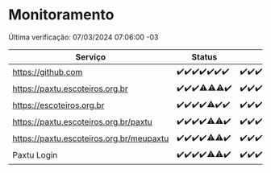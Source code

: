# Monitoramento

Última verificação: 07/03/2024 07:06:00 -03

|Serviço|Status|Últimas 24h|
|---|---|---|
|https://github.com|<span title="2024-02-29: OK=24">✔️</span><span title="2024-03-01: OK=24">✔️</span><span title="2024-03-02: OK=24">✔️</span><span title="2024-03-03: OK=24">✔️</span><span title="2024-03-04: OK=22">✔️</span><span title="2024-03-05: OK=24">✔️</span><span title="2024-03-06: OK=10">✔️</span>|<span title="06/03/2024 07:07:00 -03 : 200">✔️</span><span title="06/03/2024 08:05:00 -03 : 200">✔️</span><span title="06/03/2024 09:12:00 -03 : 200">✔️</span><span title="06/03/2024 10:05:00 -03 : 200">✔️</span><span title="06/03/2024 11:03:00 -03 : 200">✔️</span><span title="06/03/2024 12:07:00 -03 : 200">✔️</span><span title="06/03/2024 13:08:00 -03 : 200">✔️</span><span title="06/03/2024 14:06:00 -03 : 200">✔️</span><span title="06/03/2024 15:08:00 -03 : 200">✔️</span><span title="06/03/2024 16:02:00 -03 : 200">✔️</span><span title="06/03/2024 17:03:00 -03 : 200">✔️</span><span title="06/03/2024 18:05:00 -03 : 200">✔️</span><span title="06/03/2024 19:05:00 -03 : 200">✔️</span><span title="06/03/2024 20:06:00 -03 : 200">✔️</span><span title="06/03/2024 21:23:00 -03 : 200">✔️</span><span title="06/03/2024 22:24:00 -03 : 200">✔️</span><span title="06/03/2024 23:04:00 -03 : 200">✔️</span><span title="07/03/2024 00:04:00 -03 : 200">✔️</span><span title="07/03/2024 01:07:00 -03 : 200">✔️</span><span title="07/03/2024 02:03:00 -03 : 200">✔️</span><span title="07/03/2024 03:08:00 -03 : 200">✔️</span><span title="07/03/2024 04:02:00 -03 : 200">✔️</span><span title="07/03/2024 05:07:00 -03 : 200">✔️</span><span title="07/03/2024 06:03:00 -03 : 200">✔️</span><span title="07/03/2024 07:06:00 -03 : 200">✔️</span>|
|https://paxtu.escoteiros.org.br|<span title="2024-02-29: OK=24">✔️</span><span title="2024-03-01: OK=24">✔️</span><span title="2024-03-02: OK=24">✔️</span><span title="2024-03-03: OK=23, Falhas=1">⚠️</span><span title="2024-03-04: OK=21, Falhas=1">⚠️</span><span title="2024-03-05: OK=23, Falhas=1">⚠️</span><span title="2024-03-06: OK=10">✔️</span>|<span title="06/03/2024 07:07:00 -03 : 200">✔️</span><span title="06/03/2024 08:05:00 -03 : 200">✔️</span><span title="06/03/2024 09:12:00 -03 : 200">✔️</span><span title="06/03/2024 10:05:00 -03 : 200">✔️</span><span title="06/03/2024 11:03:00 -03 : 200">✔️</span><span title="06/03/2024 12:07:00 -03 : 200">✔️</span><span title="06/03/2024 13:08:00 -03 : 200">✔️</span><span title="06/03/2024 14:06:00 -03 : 200">✔️</span><span title="06/03/2024 15:08:00 -03 : 200">✔️</span><span title="06/03/2024 16:02:00 -03 : 200">✔️</span><span title="06/03/2024 17:03:00 -03 : 200">✔️</span><span title="06/03/2024 18:05:00 -03 : 200">✔️</span><span title="06/03/2024 19:05:00 -03 : 200">✔️</span><span title="06/03/2024 20:06:00 -03 : 200">✔️</span><span title="06/03/2024 21:23:00 -03 : 200">✔️</span><span title="06/03/2024 22:24:00 -03 : 200">✔️</span><span title="06/03/2024 23:04:00 -03 : 200">✔️</span><span title="07/03/2024 00:04:00 -03 : 200">✔️</span><span title="07/03/2024 01:07:00 -03 : 200">✔️</span><span title="07/03/2024 02:03:00 -03 : 200">✔️</span><span title="07/03/2024 03:08:00 -03 : 200">✔️</span><span title="07/03/2024 04:02:00 -03 : 200">✔️</span><span title="07/03/2024 05:07:00 -03 : 200">✔️</span><span title="07/03/2024 06:03:00 -03 : 200">✔️</span><span title="07/03/2024 07:06:00 -03 : 200">✔️</span>|
|https://escoteiros.org.br|<span title="2024-02-29: OK=24">✔️</span><span title="2024-03-01: OK=24">✔️</span><span title="2024-03-02: OK=24">✔️</span><span title="2024-03-03: OK=24">✔️</span><span title="2024-03-04: OK=21, Falhas=1">⚠️</span><span title="2024-03-05: OK=24">✔️</span><span title="2024-03-06: OK=10">✔️</span>|<span title="06/03/2024 07:07:00 -03 : 200">✔️</span><span title="06/03/2024 08:05:00 -03 : 200">✔️</span><span title="06/03/2024 09:12:00 -03 : 200">✔️</span><span title="06/03/2024 10:05:00 -03 : 200">✔️</span><span title="06/03/2024 11:03:00 -03 : 200">✔️</span><span title="06/03/2024 12:07:00 -03 : 200">✔️</span><span title="06/03/2024 13:08:00 -03 : 0">❌</span><span title="06/03/2024 14:06:00 -03 : 200">✔️</span><span title="06/03/2024 15:08:00 -03 : 200">✔️</span><span title="06/03/2024 16:02:00 -03 : 200">✔️</span><span title="06/03/2024 17:03:00 -03 : 200">✔️</span><span title="06/03/2024 18:05:00 -03 : 200">✔️</span><span title="06/03/2024 19:05:00 -03 : 200">✔️</span><span title="06/03/2024 20:06:00 -03 : 200">✔️</span><span title="06/03/2024 21:23:00 -03 : 200">✔️</span><span title="06/03/2024 22:24:00 -03 : 200">✔️</span><span title="06/03/2024 23:04:00 -03 : 200">✔️</span><span title="07/03/2024 00:04:00 -03 : 200">✔️</span><span title="07/03/2024 01:07:00 -03 : 200">✔️</span><span title="07/03/2024 02:03:00 -03 : 200">✔️</span><span title="07/03/2024 03:08:00 -03 : 200">✔️</span><span title="07/03/2024 04:02:00 -03 : 200">✔️</span><span title="07/03/2024 05:07:00 -03 : 200">✔️</span><span title="07/03/2024 06:03:00 -03 : 200">✔️</span><span title="07/03/2024 07:06:00 -03 : 200">✔️</span>|
|https://paxtu.escoteiros.org.br/paxtu|<span title="2024-02-29: OK=24">✔️</span><span title="2024-03-01: OK=24">✔️</span><span title="2024-03-02: OK=24">✔️</span><span title="2024-03-03: OK=24">✔️</span><span title="2024-03-04: OK=19, Falhas=3">⚠️</span><span title="2024-03-05: OK=23, Falhas=1">⚠️</span><span title="2024-03-06: OK=10">✔️</span>|<span title="06/03/2024 07:07:00 -03 : 200">✔️</span><span title="06/03/2024 08:05:00 -03 : 200">✔️</span><span title="06/03/2024 09:12:00 -03 : 200">✔️</span><span title="06/03/2024 10:05:00 -03 : 200">✔️</span><span title="06/03/2024 11:03:00 -03 : 200">✔️</span><span title="06/03/2024 12:07:00 -03 : 200">✔️</span><span title="06/03/2024 13:08:00 -03 : 200">✔️</span><span title="06/03/2024 14:06:00 -03 : 200">✔️</span><span title="06/03/2024 15:08:00 -03 : 200">✔️</span><span title="06/03/2024 16:02:00 -03 : 200">✔️</span><span title="06/03/2024 17:03:00 -03 : 200">✔️</span><span title="06/03/2024 18:05:00 -03 : 200">✔️</span><span title="06/03/2024 19:05:00 -03 : 200">✔️</span><span title="06/03/2024 20:06:00 -03 : 200">✔️</span><span title="06/03/2024 21:23:00 -03 : 200">✔️</span><span title="06/03/2024 22:24:00 -03 : 200">✔️</span><span title="06/03/2024 23:04:00 -03 : 200">✔️</span><span title="07/03/2024 00:04:00 -03 : 200">✔️</span><span title="07/03/2024 01:08:00 -03 : 200">✔️</span><span title="07/03/2024 02:03:00 -03 : 200">✔️</span><span title="07/03/2024 03:08:00 -03 : 200">✔️</span><span title="07/03/2024 04:02:00 -03 : 200">✔️</span><span title="07/03/2024 05:07:00 -03 : 200">✔️</span><span title="07/03/2024 06:03:00 -03 : 200">✔️</span><span title="07/03/2024 07:06:00 -03 : 200">✔️</span>|
|https://paxtu.escoteiros.org.br/meupaxtu|<span title="2024-02-29: OK=24">✔️</span><span title="2024-03-01: OK=24">✔️</span><span title="2024-03-02: OK=24">✔️</span><span title="2024-03-03: OK=24">✔️</span><span title="2024-03-04: OK=19, Falhas=3">⚠️</span><span title="2024-03-05: OK=23, Falhas=1">⚠️</span><span title="2024-03-06: OK=10">✔️</span>|<span title="06/03/2024 07:07:00 -03 : 200">✔️</span><span title="06/03/2024 08:05:00 -03 : 200">✔️</span><span title="06/03/2024 09:12:00 -03 : 200">✔️</span><span title="06/03/2024 10:05:00 -03 : 200">✔️</span><span title="06/03/2024 11:03:00 -03 : 200">✔️</span><span title="06/03/2024 12:07:00 -03 : 200">✔️</span><span title="06/03/2024 13:08:00 -03 : 200">✔️</span><span title="06/03/2024 14:06:00 -03 : 200">✔️</span><span title="06/03/2024 15:08:00 -03 : 200">✔️</span><span title="06/03/2024 16:02:00 -03 : 200">✔️</span><span title="06/03/2024 17:03:00 -03 : 200">✔️</span><span title="06/03/2024 18:05:00 -03 : 200">✔️</span><span title="06/03/2024 19:05:00 -03 : 200">✔️</span><span title="06/03/2024 20:06:00 -03 : 200">✔️</span><span title="06/03/2024 21:23:00 -03 : 200">✔️</span><span title="06/03/2024 22:24:00 -03 : 200">✔️</span><span title="06/03/2024 23:04:00 -03 : 200">✔️</span><span title="07/03/2024 00:04:00 -03 : 200">✔️</span><span title="07/03/2024 01:08:00 -03 : 200">✔️</span><span title="07/03/2024 02:03:00 -03 : 200">✔️</span><span title="07/03/2024 03:08:00 -03 : 200">✔️</span><span title="07/03/2024 04:02:00 -03 : 200">✔️</span><span title="07/03/2024 05:07:00 -03 : 200">✔️</span><span title="07/03/2024 06:03:00 -03 : 200">✔️</span><span title="07/03/2024 07:06:00 -03 : 200">✔️</span>|
|Paxtu Login|<span title="2024-02-29: OK=24">✔️</span><span title="2024-03-01: OK=24">✔️</span><span title="2024-03-02: OK=24">✔️</span><span title="2024-03-03: OK=24">✔️</span><span title="2024-03-04: OK=19, Falhas=3">⚠️</span><span title="2024-03-05: OK=23, Falhas=1">⚠️</span><span title="2024-03-06: OK=10">✔️</span>|<span title="06/03/2024 07:07:00 -03 : 200">✔️</span><span title="06/03/2024 08:05:00 -03 : 200">✔️</span><span title="06/03/2024 09:12:00 -03 : 200">✔️</span><span title="06/03/2024 10:05:00 -03 : 200">✔️</span><span title="06/03/2024 11:03:00 -03 : 200">✔️</span><span title="06/03/2024 12:07:00 -03 : 200">✔️</span><span title="06/03/2024 13:08:00 -03 : 200">✔️</span><span title="06/03/2024 14:06:00 -03 : 200">✔️</span><span title="06/03/2024 15:08:00 -03 : 200">✔️</span><span title="06/03/2024 16:02:00 -03 : 200">✔️</span><span title="06/03/2024 17:03:00 -03 : 200">✔️</span><span title="06/03/2024 18:05:00 -03 : 200">✔️</span><span title="06/03/2024 19:05:00 -03 : 200">✔️</span><span title="06/03/2024 20:06:00 -03 : 200">✔️</span><span title="06/03/2024 21:23:00 -03 : 200">✔️</span><span title="06/03/2024 22:24:00 -03 : 200">✔️</span><span title="06/03/2024 23:04:00 -03 : 200">✔️</span><span title="07/03/2024 00:04:00 -03 : 200">✔️</span><span title="07/03/2024 01:08:00 -03 : 200">✔️</span><span title="07/03/2024 02:03:00 -03 : 200">✔️</span><span title="07/03/2024 03:08:00 -03 : 200">✔️</span><span title="07/03/2024 04:02:00 -03 : 200">✔️</span><span title="07/03/2024 05:07:00 -03 : 200">✔️</span><span title="07/03/2024 06:03:00 -03 : 200">✔️</span><span title="07/03/2024 07:06:00 -03 : 200">✔️</span>|

